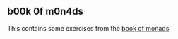 ## b00k 0f m0n4ds

This contains some exercises from the [book of monads](https://www.amazon.com/Book-Monads-practice-applied-problems-ebook/dp/B07JNZHYLT).
